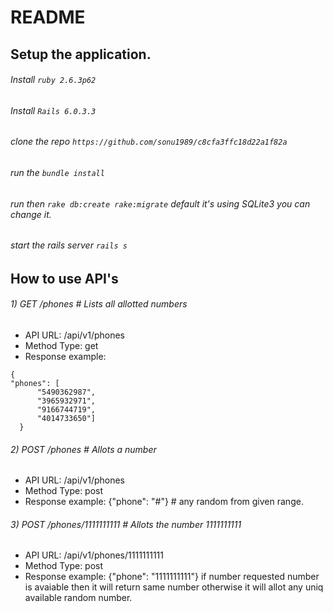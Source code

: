 # README

## Setup the application.
###### Install `ruby 2.6.3p62`
###### Install `Rails 6.0.3.3`
###### clone the repo `https://github.com/sonu1989/c8cfa3ffc18d22a1f82a`
###### run the `bundle install`
###### run then `rake db:create rake:migrate` default it's using SQLite3 you can change it.
###### start the rails server `rails s`

## How to use API's
###### 1) GET /phones # Lists all allotted numbers
  - API URL: /api/v1/phones
  - Method Type: get
  - Response example:
  ```
  {
  "phones": [
        "5490362987",
        "3965932971",
        "9166744719",
        "4014733650"]
    }
   ```
      
###### 2) POST /phones # Allots a number
  - API URL: /api/v1/phones
  - Method Type: post
  - Response example: {"phone": "#"} # any random from given range.

###### 3) POST /phones/1111111111 # Allots the number 1111111111
  - API URL: /api/v1/phones/1111111111
  - Method Type: post
  - Response example: {"phone": "1111111111"} if number requested number is avaiable then it will return same number otherwise it will allot any uniq available random number.
    